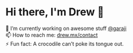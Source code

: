 # Hi there, I'm Drew 👋
🔭 I’m currently working on awesome stuff [@garaji](http://garaji.com/)  
📫 How to reach me: [drew.mx/contact](https://drew.mx/contact)  
⚡ Fun fact: A crocodile can’t poke its tongue out.  
